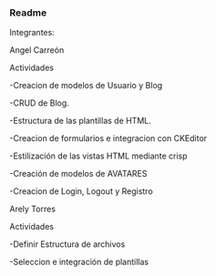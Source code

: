 ### Readme
Integrantes:

Angel Carreón

Actividades

-Creacion de modelos de Usuario y Blog

-CRUD de Blog.

-Estructura de las plantillas de HTML.

-Creacion de formularios e integracion con CKEditor

-Estilización de las vistas HTML mediante crisp

-Creación de modelos de AVATARES

-Creacion de Login, Logout y Registro



Arely Torres

Actividades

-Definir Estructura de archivos

-Seleccion e integración de plantillas